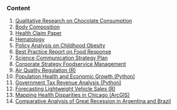 ### Content
1. [Qualitative Research on Chocolate Consumption](https://github.com/jeremyxuu/research-projects/blob/main/1.%20Qualitative%20Research%20on%20Chocolate%20Consumption.pdf)
2. [Body Composition](https://github.com/jeremyxuu/research-projects/blob/main/2.%20Body%20Composition.pdf)
3. [Health Claim Paper](https://github.com/jeremyxuu/research-projects/blob/main/3.%20Health%20Claim%20Paper.pdf)
4. [Hematology](https://github.com/jeremyxuu/research-projects/blob/main/4.%20Hematology.pdf)
5. [Policy Analysis on Childhood Obesity](https://github.com/jeremyxuu/research-projects/blob/main/5.%20Policy%20Analysis%20on%20Childhood%20Obesity.pdf)
6. [Best Practice Report on Food Response](https://github.com/jeremyxuu/research-projects/blob/main/6.%20Best%20Practice%20Report%20on%20Food%20Response.pdf)
7. [Science Communication Strategy Plan](https://github.com/jeremyxuu/research-projects/blob/main/7.%20Science%20Communication%20Strategy%20Plan.pdf)
8. [Corporate Strategy Foodservice Management](https://github.com/jeremyxuu/research-projects/blob/main/8.%20Corporate%20Strategy%20Foodservice%20Management.pdf)
9. [Air Quality Regulation (R)](https://github.com/jeremyxuu/research-projects/blob/main/9.%20Air%20Quality%20Regulation%20(R).pdf)
10. [Population Health and Economic Growth (Python)](https://github.com/jeremyxuu/research-projects/blob/main/10.%20Population%20Health%20and%20Economic%20Growth%20(Python).pdf)
11. [Government Tax Revenue Analysis (Python)](https://github.com/jeremyxuu/research-projects/blob/main/11.%20Government%20Tax%20Revenue%20Analysis%20(Python).pdf)
12. [Forecasting Lightweight Vehicle Sales (R)](https://github.com/jeremyxuu/research-projects/blob/main/12.%20Forecasting%20Lightweight%20Vehicle%20Sales.pdf)
13. [Mapping Health Disparities in Chicago (ArcGIS)](https://github.com/jeremyxuu/research-projects/blob/main/13.%20Mapping%20Health%20Disparities%20in%20Chicago.pdf)
14. [Comparative Analysis of Great Recession in Argentina and Brazil](https://github.com/jeremyxuu/research-projects/blob/main/14.%20Comparative%20Analysis%20of%20Great%20Recession%20in%20Argentina%20and%20Brazil.pdf)
